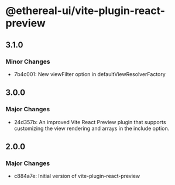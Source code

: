 # @ethereal-ui/vite-plugin-react-preview

## 3.1.0

### Minor Changes

- 7b4c001: New viewFilter option in defaultViewResolverFactory

## 3.0.0

### Major Changes

- 24d357b: An improved Vite React Preview plugin that supports customizing the
  view rendering and arrays in the include option.

## 2.0.0

### Major Changes

- c884a7e: Initial version of vite-plugin-react-preview
